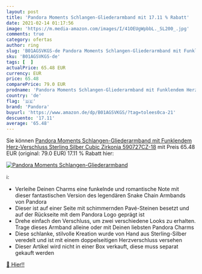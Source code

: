 ```yaml
---
layout: post
title: 'Pandora Moments Schlangen-Gliederarmband mit 17.11 % Rabatt'
date: 2021-02-14 01:17:56
image: 'https://m.media-amazon.com/images/I/41OEUgWpbbL._SL200_.jpg'
comments: true
category: ofertas
author: ring
slug: 'B01AGSVKGS-de Pandora Moments Schlangen-Gliederarmband mit Funklendem...'
sku: 'B01AGSVKGS-de'
tags: [  ]
actualPrice: 65.48 EUR
currency: EUR
price: 65.48
comparePrice: 79.0 EUR
prodname: 'Pandora Moments Schlangen-Gliederarmband mit Funklendem Herz-Verschluss Sterling Silber  Cubic Zirkonia 590727CZ-18'
country: 'de'
flag: '🇩🇪'
brand: 'Pandora'
buyurl: 'https://www.amazon.de/dp/B01AGSVKGS/?tag=tolees0ca-21'
descuento: '17.11'
average: '65.48'
---
```


Sie können [Pandora Moments Schlangen-Gliederarmband mit Funklendem Herz-Verschluss Sterling Silber  Cubic Zirkonia 590727CZ-18](https://www.amazon.de/dp/B01AGSVKGS/?tag=tolees0ca-21) mit Preis 65.48 EUR (original: 79.0 EUR) 17.11 % Rabatt hier:

[![Pandora Moments Schlangen-Gliederarmband](https://m.media-amazon.com/images/I/41OEUgWpbbL._SL200_.jpg)](https://www.amazon.de/dp/B01AGSVKGS/?tag=tolees0ca-21)

ℹ️:

- Verleihe Deinen Charms eine funkelnde und romantische Note mit dieser fantastischen Version des legendären Snake Chain Armbands von Pandora
- Dieser ist auf einer Seite mit schimmernden Pavé-Steinen besetzt und auf der Rückseite mit dem Pandora Logo geprägt ist
- Drehe einfach den Verschluss, um zwei verschiedene Looks zu erhalten. Trage dieses Armband alleine oder mit Deinen liebsten Pandora Charms
- Diese schlanke, stilvolle Kreation wurde von Hand aus Sterling-Silber veredelt und ist mit einem doppelseitigen Herzverschluss versehen
- Dieser Artikel wird nicht in einer Box verkauft, diese muss separat gekauft werden

[🛒 Hier!!](https://www.amazon.de/dp/B01AGSVKGS/?tag=tolees0ca-21)

